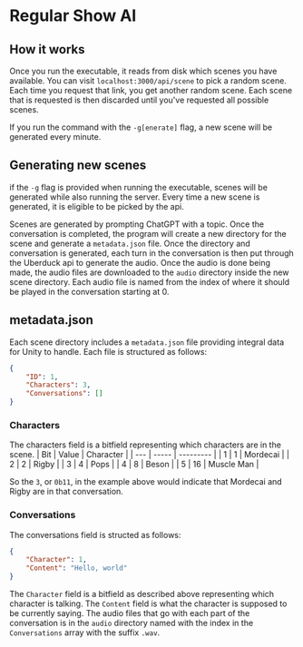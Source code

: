 # Regular Show AI

## How it works
Once you run the executable, it reads from disk which scenes you have available. You can visit `localhost:3000/api/scene` to pick a random scene. Each time you request that link, you get another random scene. Each scene that is requested is then discarded until you've requested all possible scenes.

If you run the command with the `-g[enerate]` flag, a new scene will be generated every minute.

## Generating new scenes
if the `-g` flag is provided when running the executable, scenes will be generated while also running the server. Every time a new scene is generated, it is eligible to be picked by the api. 

Scenes are generated by prompting ChatGPT with a topic. Once the conversation is completed, the program will create a new directory for the scene and generate a `metadata.json` file. Once the directory and conversation is generated, each turn in the conversation is then put through the Uberduck api to generate the audio. Once the audio is done being made, the audio files are downloaded to the `audio` directory inside the new scene directory. Each audio file is named from the index of where it should be played in the conversation starting at 0.

## metadata.json
Each scene directory includes a `metadata.json` file providing integral data for Unity to handle. Each file is structured as follows:

```json
{
    "ID": 1,
    "Characters": 3,
    "Conversations": []
}
```

### Characters
The characters field is a bitfield representing which characters are in the scene.
| Bit | Value | Character |
| --- | ----- | --------- |
| 1   | 1     | Mordecai  |
| 2   | 2     | Rigby     |
| 3   | 4     | Pops      |
| 4   | 8     | Beson     |
| 5   | 16    | Muscle Man |

So the `3`, or `0b11`, in the example above would indicate that Mordecai and Rigby are in that conversation.

### Conversations
The conversations field is structed as follows:

```json
{
    "Character": 1,
    "Content": "Hello, world"
}
```

The `Character` field is a bitfield as described above representing which character is talking. The `Content` field is what the character is supposed to be currently saying. The audio files that go with each part of the conversation is in the `audio` directory named with the index in the `Conversations` array with the suffix `.wav`.